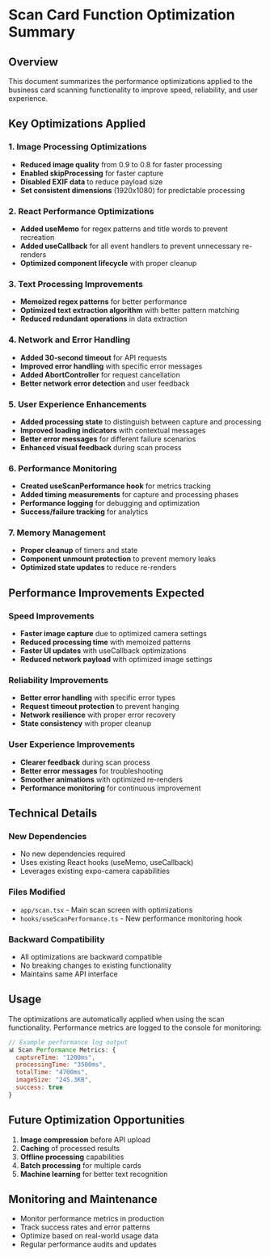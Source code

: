 # Scan Card Function Optimization Summary

## Overview
This document summarizes the performance optimizations applied to the business card scanning functionality to improve speed, reliability, and user experience.

## Key Optimizations Applied

### 1. **Image Processing Optimizations**
- **Reduced image quality** from 0.9 to 0.8 for faster processing
- **Enabled skipProcessing** for faster capture
- **Disabled EXIF data** to reduce payload size
- **Set consistent dimensions** (1920x1080) for predictable processing

### 2. **React Performance Optimizations**
- **Added useMemo** for regex patterns and title words to prevent recreation
- **Added useCallback** for all event handlers to prevent unnecessary re-renders
- **Optimized component lifecycle** with proper cleanup

### 3. **Text Processing Improvements**
- **Memoized regex patterns** for better performance
- **Optimized text extraction algorithm** with better pattern matching
- **Reduced redundant operations** in data extraction

### 4. **Network and Error Handling**
- **Added 30-second timeout** for API requests
- **Improved error handling** with specific error messages
- **Added AbortController** for request cancellation
- **Better network error detection** and user feedback

### 5. **User Experience Enhancements**
- **Added processing state** to distinguish between capture and processing
- **Improved loading indicators** with contextual messages
- **Better error messages** for different failure scenarios
- **Enhanced visual feedback** during scan process

### 6. **Performance Monitoring**
- **Created useScanPerformance hook** for metrics tracking
- **Added timing measurements** for capture and processing phases
- **Performance logging** for debugging and optimization
- **Success/failure tracking** for analytics

### 7. **Memory Management**
- **Proper cleanup** of timers and state
- **Component unmount protection** to prevent memory leaks
- **Optimized state updates** to reduce re-renders

## Performance Improvements Expected

### Speed Improvements
- **Faster image capture** due to optimized camera settings
- **Reduced processing time** with memoized patterns
- **Faster UI updates** with useCallback optimizations
- **Reduced network payload** with optimized image settings

### Reliability Improvements
- **Better error handling** with specific error types
- **Request timeout protection** to prevent hanging
- **Network resilience** with proper error recovery
- **State consistency** with proper cleanup

### User Experience Improvements
- **Clearer feedback** during scan process
- **Better error messages** for troubleshooting
- **Smoother animations** with optimized re-renders
- **Performance monitoring** for continuous improvement

## Technical Details

### New Dependencies
- No new dependencies required
- Uses existing React hooks (useMemo, useCallback)
- Leverages existing expo-camera capabilities

### Files Modified
- `app/scan.tsx` - Main scan screen with optimizations
- `hooks/useScanPerformance.ts` - New performance monitoring hook

### Backward Compatibility
- All optimizations are backward compatible
- No breaking changes to existing functionality
- Maintains same API interface

## Usage

The optimizations are automatically applied when using the scan functionality. Performance metrics are logged to the console for monitoring:

```javascript
// Example performance log output
📊 Scan Performance Metrics: {
  captureTime: "1200ms",
  processingTime: "3500ms", 
  totalTime: "4700ms",
  imageSize: "245.3KB",
  success: true
}
```

## Future Optimization Opportunities

1. **Image compression** before API upload
2. **Caching** of processed results
3. **Offline processing** capabilities
4. **Batch processing** for multiple cards
5. **Machine learning** for better text recognition

## Monitoring and Maintenance

- Monitor performance metrics in production
- Track success rates and error patterns
- Optimize based on real-world usage data
- Regular performance audits and updates 